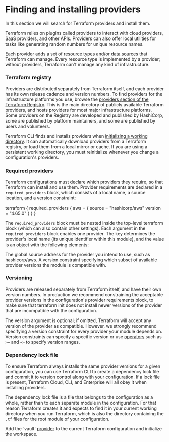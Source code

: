 # Finding and installing providers

In this section we will search for Terraform providers and install them.

<instruqt-video  id="MJIcYDfCACE"></instruqt-video>

Terraform relies on plugins called providers to interact with cloud providers, SaaS providers, and other APIs.
Providers can also offer local utilities for tasks like generating random numbers for unique resource names.

Each provider adds a set of [resource types](https://developer.hashicorp.com/terraform/language/resources) and/or [data sources](https://developer.hashicorp.com/terraform/language/data-sources) that Terraform can manage.
Every resource type is implemented by a provider; without providers, Terraform can't manage any kind of infrastructure.

### Terraform registry

<instruqt-video  id="xO1_FhFfgbQ"></instruqt-video>

Providers are distributed separately from Terraform itself, and each provider has its own release cadence and version numbers.
To find providers for the infrastructure platforms you use, browse the [providers section of the Terraform Registry](https://registry.terraform.io/browse/providers). 
This is the main directory of publicly available Terraform providers, and hosts providers for most major infrastructure platforms.
Some providers on the Registry are developed and published by HashiCorp, some are published by platform maintainers, and some are published by users and volunteers. 

Terraform CLI finds and installs providers when [initializing a working directory](https://developer.hashicorp.com/terraform/cli/init). 
It can automatically download providers from a Terraform registry, or load them from a local mirror or cache. 
If you are using a persistent working directory, you must reinitialize whenever you change a configuration's providers.

### Required providers

Terraform configurations must declare which providers they require, so that Terraform can install and use them.
Provider requirements are declared in a `required_providers` block, which consists of a local name, a source location, and a version constraint:

<instruqt-code>
terraform {
  required_providers {
    aws = {
      source  = "hashicorp/aws"
      version = "4.65.0"
    }
  }
}
</instruqt-code>

The `required_providers` block must be nested inside the top-level terraform block (which can also contain other settings).
Each argument in the `required_providers` block enables one provider. 
The key determines the provider's local name (its unique identifier within this module), and the value is an object with the following elements:

<instruqt-api-table>
  <instruqt-api-field name="source" type="string" required="true" value="">
    The global source address for the provider you intend to use, such as hashicorp/aws.
  </instruqt-api-field>
  <instruqt-api-field name="version" type="string" required="true" value="">
    A version constraint specifying which subset of available provider versions the module is compatible with.
  </instruqt-api-field>
</instruqt-api-table>

### Versioning

Providers are released separately from Terraform itself, and have their own version numbers. 
In production we recommend constraining the acceptable provider versions in the configuration's provider requirements block, to make sure that terraform init does not install newer versions of the provider that are incompatible with the configuration.

The version argument is optional; if omitted, Terraform will accept any version of the provider as compatible. 
However, we strongly recommend specifying a version constraint for every provider your module depends on.
Version constraints can specify a specific version or use <a href="https://developer.hashicorp.com/terraform/language/expressions/version-constraints" target="_blank">operators</a> such as `>=` and `~>` to specify version ranges.

### Dependency lock file

<instruqt-video id="eX51ziztMQc"></instruqt-video>

To ensure Terraform always installs the same provider versions for a given configuration, you can use Terraform CLI to create a dependency lock file and commit it to version control along with your configuration. 
If a lock file is present, Terraform Cloud, CLI, and Enterprise will all obey it when installing providers.

The dependency lock file is a file that belongs to the configuration as a whole, rather than to each separate module in the configuration. 
For that reason Terraform creates it and expects to find it in your current working directory when you run Terraform, which is also the directory containing the `.tf` files for the root module of your configuration.

<instruqt-task id="install_provider">
  Add the `vault` <a href="https://registry.terraform.io/providers/hashicorp/vault/latest" target="_blank">provider</a> to the current Terraform configuration and initialize the workspace.
</instruqt-task>